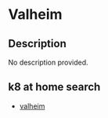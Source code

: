 # Valheim

## Description

No description provided.

## k8 at home search

- [valheim](https://nanne.dev/k8s-at-home-search/#/valheim)
